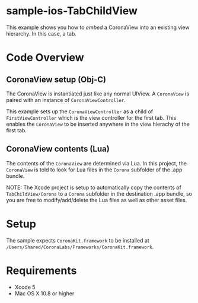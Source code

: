 sample-ios-TabChildView
=======================

This example shows you how to _embed_ a CoronaView into an existing view hierarchy. In this case, a tab.

# Code Overview

## CoronaView setup (Obj-C)

The CoronaView is instantiated just like any normal UIView. A `CoronaView` is paired with an instance of `CoronaViewController`.

This example sets up the `CoronaViewController` as a child of `FirstViewController` which is the view controller for the first tab. This enables the `CoronaView` to be inserted anywhere in the view hierachy of the first tab.

## CoronaView contents (Lua)

The contents of the `CoronaView` are determined via Lua. In this project, the `CoronaView` is told to look for Lua files in the `Corona` subfolder of the .app bundle. 

NOTE: The Xcode project is setup to automatically copy the contents of `TabChildView/Corona` to a `Corona` subfolder in the destination .app bundle, so you are free to modify/add/delete the Lua files as well as other asset files.

# Setup

The sample expects `CoronaKit.framework` to be installed at `/Users/Shared/CoronaLabs/Frameworks/CoronaKit.framework`. 

# Requirements

* Xcode 5
* Mac OS X 10.8 or higher

